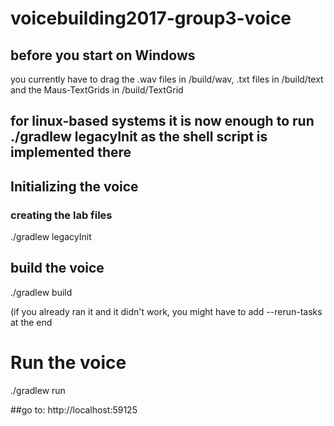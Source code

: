 # voicebuilding2017-group3-voice

## before you start on Windows
you currently have to drag the .wav files in /build/wav, .txt files in /build/text and the Maus-TextGrids in /build/TextGrid

## for linux-based systems it is now enough to run ./gradlew legacyInit as the shell script is implemented there 


## Initializing the voice
### creating the lab files
./gradlew legacyInit

## build the voice
./gradlew build

(if you already ran it and it didn't work, you might have to add --rerun-tasks at the end

# Run the voice 
./gradlew run

##go to:
http://localhost:59125


